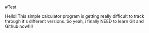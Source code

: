 #Test

Hello! This simple calculator program is getting really difficult to track through it's different versions. So yeah, i finally NEED to learn Git and Github now!!!!
